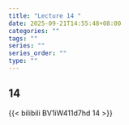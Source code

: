 ```yaml
---
title: "Lecture 14 "
date: 2025-09-21T14:55:48+08:00
categories: ""
tags: ""
series: ""
series_order: ""
type: ""
---
```


## 14 

{{< bilibili BV1iW411d7hd 14 >}}



